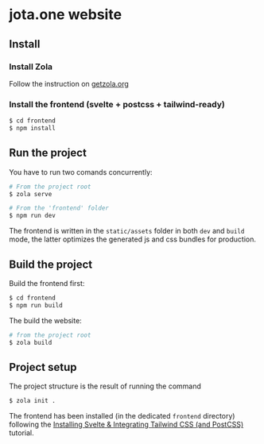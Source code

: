 # jota.one website

## Install
### Install Zola
Follow the instruction on [getzola.org](https://www.getzola.org/documentation/getting-started/installation/)

### Install the frontend (svelte + postcss + tailwind-ready)
```bash
$ cd frontend
$ npm install
```

## Run the project
You have to run two comands concurrently:
```bash
# From the project root
$ zola serve
```
```bash
# From the 'frontend' folder
$ npm run dev
```

The frontend is written in the `static/assets` folder in both `dev` and `build` mode, the latter optimizes the generated js and css bundles for production.

## Build the project
Build the frontend first:
```bash
$ cd frontend
$ npm run build
```

The build the website:
```bash
# from the project root 
$ zola build
```


## Project setup
The project structure is the result of running the command
```bash
$ zola init .
```

The frontend has been installed (in the dedicated `frontend` directory) following the [Installing Svelte & Integrating Tailwind CSS (and PostCSS)](https://dev.to/jackabox/installing-svelte-integrating-tailwind-css-and-postcss-1163) tutorial.